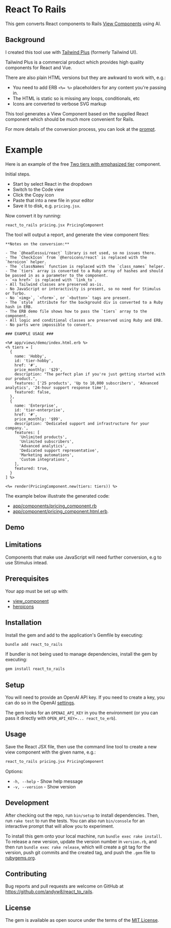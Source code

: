 # React To Rails

This gem converts React components to Rails [View Components](https://viewcomponent.org) using AI.

## Background

I created this tool use  with [Tailwind Plus](https://tailwindcss.com/plus/) (formerly Tailwind UI).

Tailwind Plus is a commercial product which provides high quality components for React and Vue.

There are also plain HTML versions but they are awkward to work with, e.g.:

- You need to add ERB `<%= %>` placeholders for any content you're passing in.
- The HTML is static so is missing any loops, conditionals, etc
- Icons are converted to verbose SVG markup

This tool generates a View Component based on the supplied React component which should be much more convenient for Rails.

For more details of the conversion process, you can look at the [prompt](./lib/react_to_rails/convert.rb).

# Example

Here is an example of the free [Two tiers with emphasized tier](https://tailwindcss.com/plus/ui-blocks/marketing/sections/pricing) component.

Initial steps.

- Start by select React in the dropdown
- Switch to the Code view
- Click the Copy icon
- Paste that into a new file in your editor
- Save it to disk, e.g. `pricing.jsx`.

Now convert it by running:

`react_to_rails pricing.jsx PricingComponent`

The tool will output a report, and generate the view component files:

```
**Notes on the conversion:**

- The `@headlessui/react` library is not used, so no issues there.
- The `CheckIcon` from `@heroicons/react` is replaced with the `heroicon` helper.
- The `classNames` function is replaced with the `class_names` helper.
- The `tiers` array is converted to a Ruby array of hashes and should be passed in as a parameter to the component.
- `<a href>` is replaced with `link_to`.
- All Tailwind classes are preserved as-is.
- No JavaScript or interactivity is present, so no need for Stimulus or Turbo.
- No `<img>`, `<form>`, or `<button>` tags are present.
- The `style` attribute for the background div is converted to a Ruby hash in ERB.
- The ERB demo file shows how to pass the `tiers` array to the component.
- All logic and conditional classes are preserved using Ruby and ERB.
- No parts were impossible to convert.

### EXAMPLE USAGE ###

<%# app/views/demo/index.html.erb %>
<% tiers = [
  {
    name: 'Hobby',
    id: 'tier-hobby',
    href: '#',
    price_monthly: '$29',
    description: "The perfect plan if you're just getting started with our product.",
    features: ['25 products', 'Up to 10,000 subscribers', 'Advanced analytics', '24-hour support response time'],
    featured: false,
  },
  {
    name: 'Enterprise',
    id: 'tier-enterprise',
    href: '#',
    price_monthly: '$99',
    description: 'Dedicated support and infrastructure for your company.',
    features: [
      'Unlimited products',
      'Unlimited subscribers',
      'Advanced analytics',
      'Dedicated support representative',
      'Marketing automations',
      'Custom integrations',
    ],
    featured: true,
  }
] %>

<%= render(PricingComponent.new(tiers: tiers)) %>
```

The example below illustrate the generated code:

* [app/components/pricing_component.rb](./examples/pricing_component.rb)
* [app/component/pricing_component.html.erb](./examples/pricing_component.html.erb).

## Demo

## Limitations

Components that make use JavaScript will need further conversion, e.g to use Stimulus intead.

## Prerequisites

Your app must be set up with:

* [view_component](https://viewcomponent.org)
* [heroicons](https://github.com/jclusso/heroicons)

## Installation

Install the gem and add to the application's Gemfile by executing:

```bash
bundle add react_to_rails
```

If bundler is not being used to manage dependencies, install the gem by executing:

```bash
gem install react_to_rails
```

## Setup

You will need to provide an OpenAI API key. If you need to create a key, you can do so in the OpenAI [settings](https://platform.openai.com/settings).

The gem looks for an `OPENAI_API_KEY` in you the environment (or you can pass it directly with `OPEN_API_KEY=... react_to_erb`).

## Usage

Save the React JSX file, then use the command line tool to create a new view component with the given name, e.g.:

```bash
react_to_rails pricing.jsx PricingComponent
```

Options:
- `-h, --help` - Show help message
- `-v, --version` - Show version



## Development

After checking out the repo, run `bin/setup` to install dependencies. Then, run `rake test` to run the tests. You can also run `bin/console` for an interactive prompt that will allow you to experiment.

To install this gem onto your local machine, run `bundle exec rake install`. To release a new version, update the version number in `version.rb`, and then run `bundle exec rake release`, which will create a git tag for the version, push git commits and the created tag, and push the `.gem` file to [rubygems.org](https://rubygems.org).

## Contributing

Bug reports and pull requests are welcome on GitHub at https://github.com/andyw8/react_to_rails.

## License

The gem is available as open source under the terms of the [MIT License](https://opensource.org/licenses/MIT).

